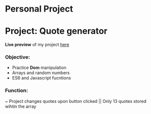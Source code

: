# Personal Project

# Project: Quote generator

**Live preview** of my project [here](https://nathimamba.github.io/quote-generator/)

### Objective: ###

* Practice **Dom** manipulation
* Arrays and random numbers
* ES6 and Javascript fucntions

### Function: ###
~ Project changes quotes upon button clicked || Only 13 quotes stored wihtin the array 
